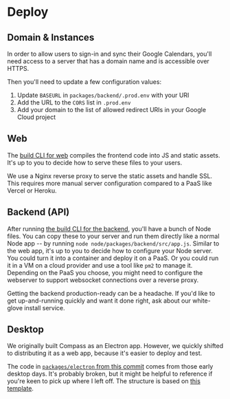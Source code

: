 # Deploy

## Domain & Instances

In order to allow users to sign-in and sync their Google Calendars, you'll need access to a server that has a domain name and is accessible over HTTPS.

Then you'll need to update a few configuration values:

1. Update `BASEURL` in `packages/backend/.prod.env` with your URI
2. Add the URL to the `CORS` list in `.prod.env`
3. Add your domain to the list of allowed redirect URIs in your Google Cloud project

## Web

The [build CLI for web](./build) compiles the frontend code into JS and static assets. It's up to you to decide how to serve these files to your users.

We use a Nginx reverse proxy to serve the static assets and handle SSL. This requires more manual server configuration compared to a PaaS like Vercel or Heroku.

## Backend (API)

After running [the build CLI for the backend](./build), you'll have a bunch of Node files. You can copy these to your server and run them directly like a normal Node app -- by running `node node/packages/backend/src/app.js`. Similar to the web app, it's up to you to decide how to configure your Node server. You could turn it into a container and deploy it on a PaaS. Or you could run it in a VM on a cloud provider and use a tool like `pm2` to manage it. Depending on the PaaS you choose, you might need to configure the webserver to support websocket connections over a reverse proxy.

Getting the backend production-ready can be a headache. If you'd like to get up-and-running quickly and want it done right, ask about our white-glove install service.

## Desktop

We originally built Compass as an Electron app. However, we quickly shifted to distributing it as a web app, because it's easier to deploy and test.

The code in [`packages/electron` from this commit](https://github.com/SwitchbackTech/compass/commit/506c87d3dc05fed83d9a5b714fc4a637152c3bbe) comes from those early desktop days. It's probably broken, but it might be helpful to reference if you're keen to pick up where I left off. The structure is based on [this template](https://github.com/reZach/secure-electron-template).
